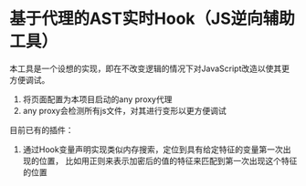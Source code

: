 # 基于代理的AST实时Hook（JS逆向辅助工具）


本工具是一个设想的实现，即在不改变逻辑的情况下对JavaScript改造以使其更方便调试。




1. 将页面配置为本项目启动的any proxy代理
2. any proxy会检测所有js文件，对其进行变形以更方便调试 


目前已有的插件：
1. 通过Hook变量声明实现类似内存搜索，定位到具有给定特征的变量第一次出现的位置，
        比如用正则来表示加密后的值的特征来匹配到第一次出现这个特征的位置 

